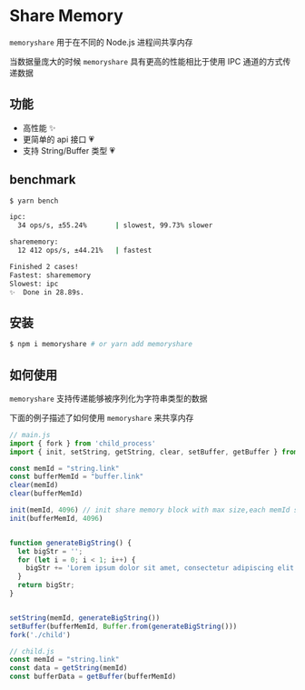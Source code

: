# Share Memory

`memoryshare` 用于在不同的 Node.js 进程间共享内存

当数据量庞大的时候 `memoryshare` 具有更高的性能相比于使用 IPC 通道的方式传递数据

## 功能

- 高性能 ✨
- 更简单的 api 接口 💗
- 支持 String/Buffer 类型 💗

## benchmark

```bash
$ yarn bench

ipc:
  34 ops/s, ±55.24%       | slowest, 99.73% slower

sharememory:
  12 412 ops/s, ±44.21%   | fastest

Finished 2 cases!
Fastest: sharememory
Slowest: ipc
✨  Done in 28.89s.
```

## 安装

```bash
$ npm i memoryshare # or yarn add memoryshare
```

## 如何使用

`memoryshare` 支持传递能够被序列化为字符串类型的数据

下面的例子描述了如何使用 `memoryshare` 来共享内存

```js
// main.js
import { fork } from 'child_process'
import { init, setString, getString, clear, setBuffer, getBuffer } from 'memoryshare'

const memId = "string.link"
const bufferMemId = "buffer.link"
clear(memId)
clear(bufferMemId)

init(memId, 4096) // init share memory block with max size,each memId should be called only once
init(bufferMemId, 4096)


function generateBigString() {
  let bigStr = '';
  for (let i = 0; i < 1; i++) {
    bigStr += 'Lorem ipsum dolor sit amet, consectetur adipiscing elit. ';
  }
  return bigStr;
}


setString(memId, generateBigString())
setBuffer(bufferMemId, Buffer.from(generateBigString()))
fork('./child')

// child.js
const memId = "string.link"
const data = getString(memId)
const bufferData = getBuffer(bufferMemId)
```
